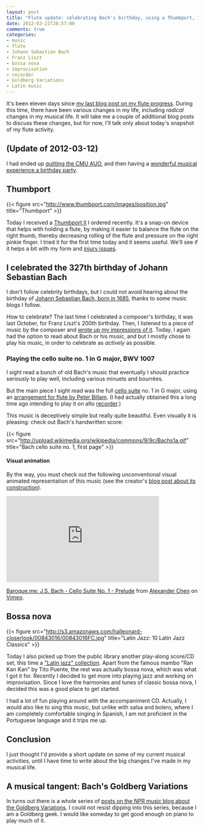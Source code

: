 ```yaml
---
layout: post
title: "Flute update: celebrating Bach's birthday, using a Thumbport, improvising to bossa nova"
date: 2012-03-21T20:57:00
comments: true
categories:
- music
- flute
- Johann Sebastian Bach
- Franz Liszt
- bossa nova
- improvisation
- recorder
- Goldberg Variations
- Latin music
---
```

It's been eleven days since [my last blog post on my flute progress](/blog/2012/03/10/flute-loving-it-again/). During this time, there have been various changes in my life, including *radical* changes in my musical life. It will take me a couple of additional blog posts to discuss these changes, but for now, I'll talk only about today's snapshot of my flute activity.

## (Update of 2012-03-12)

I had ended up [quitting the CMU AUO](/blog/2012/03/12/quitting-the-cmu-all-university-orchestra-one-of-the-hardest-decisions-in-my-life/), and then having a [wonderful musical experience a birthday party](/blog/2012/03/17/st-patricks-day-party-playing-tin-whistle-and-flute/).

<!--more-->

## Thumbport

{{< figure src="http://www.thumbport.com/images/position.jpg" title="Thumbport" >}}

Today I received a [Thumbport II](http://www.thumbport.com/) I ordered recently. It's a snap-on device that helps with holding a flute, by making it easier to balance the flute on the right thumb, thereby decreasing rolling of the flute and pressure on the right pinkie finger. I tried it for the first time today and it seems useful. We'll see if it helps a bit with my form and [injury issues](/blog/2012/03/07/flute-taking-a-break-while-clarifying-my-goals/).

## I celebrated the 327th birthday of Johann Sebastian Bach

I don't follow celebrity birthdays, but I could not avoid hearing about the birthday of [Johann Sebastian Bach, born in 1685](http://en.wikipedia.org/wiki/Johann_Sebastian_Bach), thanks to some music blogs I follow.

How to celebrate? The last time I celebrated a composer's birthday, it was last October, for Franz Liszt's 200th birthday. Then, I listened to a piece of music by the composer and [wrote up my impressions of it](/blog/2011/10/22/happy-200th-birthday/). Today, I again had the option to read about Bach or his music, and but I mostly chose to play his music, in order to celebrate as *actively* as possible.

### Playing the cello suite no. 1 in G major, BWV 1007

I sight read a bunch of old Bach's music that eventually I should practice seriously to play well, including various minuets and bourrées.

But the main piece I sight read was the full [cello suite](http://en.wikipedia.org/wiki/Cello_Suites_\(Bach\)) no. 1 in G major, using an [arrangement for flute by Peter Billam](http://www.pjb.com.au/mus/arr.html). (I had actually obtained this a long time ago intending to play it on alto [recorder](/blog/categories/recorder/).)

This music is deceptively simple but really quite beautiful. Even visually it is pleasing: check out Bach's handwritten score:

{{< figure src="http://upload.wikimedia.org/wikipedia/commons/9/9c/Bachs1a.gif" title="Bach cello suite no. 1, first page" >}}

#### Visual animation

By the way, you must check out the following unconventional visual animated representation of this music (see the creator's [blog post about its construction](http://blog.chenalexander.com/2011/baroque-bach-cello/)).

<iframe src="http://player.vimeo.com/video/31179423?title=0&amp;byline=0&amp;portrait=0" width="400" height="225" frameborder="0" webkitAllowFullScreen mozallowfullscreen allowFullScreen></iframe><p><a href="http://vimeo.com/31179423">Baroque.me: J.S. Bach - Cello Suite No. 1 - Prelude</a> from <a href="http://vimeo.com/alexanderchen">Alexander Chen</a> on <a href="http://vimeo.com">Vimeo</a>.</p>

## Bossa nova

{{< figure src="http://s3.amazonaws.com/halleonard-closerlook/00843016/00843016FC.jpg" title="Latin Jazz: 10 Latin Jazz Classics" >}}

Today I also picked up from the public library another play-along score/CD set, this time a ["Latin jazz" collection](http://www.halleonard.com/product/viewproduct.do?itemid=843016&lid=1&keywords=latin&seriesfeature=JZPLYA&). Apart from the famous mambo "Ran Kan Kan" by Tito Puente, the rest was actually bossa nova, which was what I got it for. Recently I decided to get more into playing jazz and working on improvisation. Since I love the harmonies and tunes of classic bossa nova, I decided this was a good place to get started.

I had a lot of fun playing around with the accompaniment CD. Actually, I would also like to sing this music, but unlike with salsa and bolero, where I am completely comfortable singing in Spanish, I am not proficient in the Portuguese language and it trips me up.

## Conclusion

I just thought I'd provide a short update on some of my current musical activities, until I have time to write about the big changes I've made in my musical life.

## A musical tangent: Bach's Goldberg Variations

In turns out there is a whole series of [posts on the NPR music blog about the Goldberg Variations](http://www.npr.org/blogs/deceptivecadence/148455347/goldberg-week). I could not resist dipping into this series, because I am a Goldberg geek. I would like someday to get good enough on piano to play much of it.

